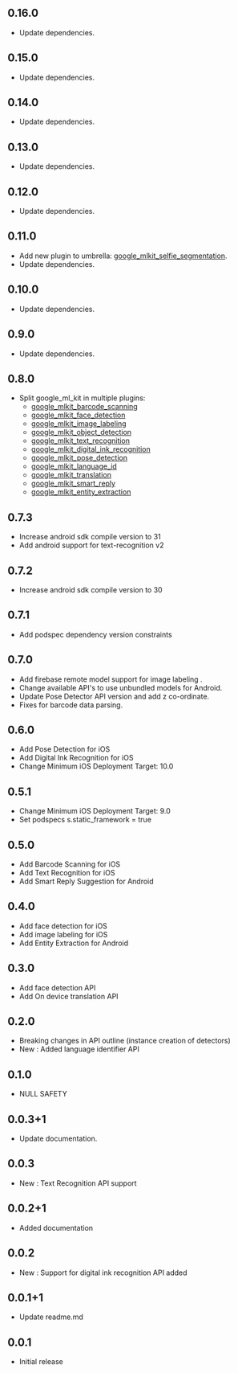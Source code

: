 ## 0.16.0

* Update dependencies.

## 0.15.0

* Update dependencies.

## 0.14.0

* Update dependencies.

## 0.13.0

* Update dependencies.

## 0.12.0

* Update dependencies.

## 0.11.0

* Add new plugin to umbrella: [google\_mlkit\_selfie\_segmentation](https://github.com/flutter-ml/google_ml_kit_flutter/tree/master/packages/google_mlkit_selfie_segmentation).
* Update dependencies.

## 0.10.0

* Update dependencies.

## 0.9.0

* Update dependencies.

## 0.8.0

* Split google\_ml\_kit in multiple plugins:
    - [google\_mlkit\_barcode\_scanning](https://github.com/flutter-ml/google_ml_kit_flutter/tree/master/packages/google_mlkit_barcode_scanning)
    - [google\_mlkit\_face\_detection](https://github.com/flutter-ml/google_ml_kit_flutter/tree/master/packages/google_mlkit_face_detection)
    - [google\_mlkit\_image\_labeling](https://github.com/flutter-ml/google_ml_kit_flutter/tree/master/packages/google_mlkit_image_labeling)
    - [google\_mlkit\_object\_detection](https://github.com/flutter-ml/google_ml_kit_flutter/tree/master/packages/google_mlkit_object_detection)
    - [google\_mlkit\_text\_recognition](https://github.com/flutter-ml/google_ml_kit_flutter/tree/master/packages/google_mlkit_text_recognition)
    - [google\_mlkit\_digital\_ink\_recognition](https://github.com/flutter-ml/google_ml_kit_flutter/tree/master/packages/google_mlkit_digital_ink_recognition)
    - [google\_mlkit\_pose\_detection](https://github.com/flutter-ml/google_ml_kit_flutter/tree/master/packages/google_mlkit_pose_detection)
    - [google\_mlkit\_language\_id](https://github.com/flutter-ml/google_ml_kit_flutter/tree/master/packages/google_mlkit_language_id)
    - [google\_mlkit\_translation](https://github.com/flutter-ml/google_ml_kit_flutter/tree/master/packages/google_mlkit_translation)
    - [google\_mlkit\_smart\_reply](https://github.com/flutter-ml/google_ml_kit_flutter/tree/master/packages/google_mlkit_smart_reply)
    - [google\_mlkit\_entity\_extraction](https://github.com/flutter-ml/google_ml_kit_flutter/tree/master/packages/google_mlkit_entity_extraction)

## 0.7.3

* Increase android sdk compile version to 31
* Add android support for text-recognition v2

## 0.7.2

* Increase android sdk compile version to 30

## 0.7.1

* Add podspec dependency version constraints

## 0.7.0

* Add firebase remote model support for image labeling .
* Change available API's to use unbundled models for Android.
* Update Pose Detector API version and add z co-ordinate.
* Fixes for barcode data parsing.

## 0.6.0

* Add Pose Detection for iOS
* Add Digital Ink Recognition for iOS
* Change Minimum iOS Deployment Target: 10.0

## 0.5.1

* Change Minimum iOS Deployment Target: 9.0
* Set podspecs s.static_framework = true

## 0.5.0

* Add Barcode Scanning for iOS
* Add Text Recognition for iOS
* Add Smart Reply Suggestion for Android

## 0.4.0

* Add face detection for iOS
* Add image labeling for iOS
* Add Entity Extraction for Android

## 0.3.0

* Add face detection API
* Add On device translation API

## 0.2.0

* Breaking changes in API outline (instance creation of detectors)
* New : Added language identifier API

## 0.1.0

* NULL SAFETY

## 0.0.3+1

* Update documentation.

## 0.0.3

* New : Text Recognition API support

## 0.0.2+1

* Added documentation

## 0.0.2

* New : Support for digital ink recognition API added

## 0.0.1+1

* Update readme.md

## 0.0.1

* Initial release
